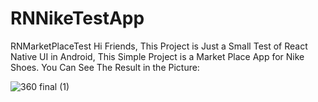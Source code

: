 # RNNikeTestApp

RNMarketPlaceTest
Hi Friends, 
This Project is Just a Small Test of React Native UI in Android,
This Simple Project is a Market Place App for Nike Shoes.
You Can See The Result in the Picture:

![360 final (1)](https://user-images.githubusercontent.com/36098869/135014163-14bc04f2-daa4-4eb8-95ee-e2cf620fd256.gif)
